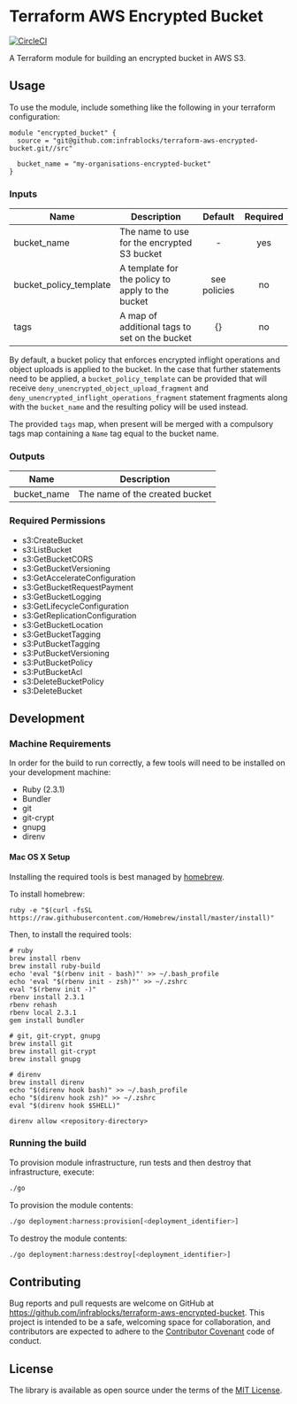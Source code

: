 Terraform AWS Encrypted Bucket
==============================

[![CircleCI](https://circleci.com/gh/infrablocks/terraform-aws-encrypted-bucket.svg?style=svg)](https://circleci.com/gh/infrablocks/terraform-aws-encrypted-bucket)

A Terraform module for building an encrypted bucket in AWS S3.

Usage
-----

To use the module, include something like the following in your terraform configuration:

```hcl-terraform
module "encrypted_bucket" {
  source = "git@github.com:infrablocks/terraform-aws-encrypted-bucket.git//src"
  
  bucket_name = "my-organisations-encrypted-bucket"
}
```


### Inputs

| Name                   | Description                                      | Default      | Required |
|------------------------|--------------------------------------------------|:------------:|:--------:|
| bucket_name            | The name to use for the encrypted S3 bucket      | -            | yes      |
| bucket_policy_template | A template for the policy to apply to the bucket | see policies | no       |
| tags                   | A map of additional tags to set on the bucket    | {}           | no       |  

By default, a bucket policy that enforces encrypted inflight operations and 
object uploads is applied to the bucket. In the case that further statements
need to be applied, a `bucket_policy_template` can be provided that will
receive `deny_unencrypted_object_upload_fragment` and 
`deny_unencrypted_inflight_operations_fragment` statement fragments along with
the `bucket_name` and the resulting policy will be used instead.

The provided `tags` map, when present will be merged with a compulsory tags map 
containing a `Name` tag equal to the bucket name.
  

### Outputs

| Name        | Description                    |
|-------------|--------------------------------|
| bucket_name | The name of the created bucket |


### Required Permissions

* s3:CreateBucket
* s3:ListBucket
* s3:GetBucketCORS
* s3:GetBucketVersioning
* s3:GetAccelerateConfiguration
* s3:GetBucketRequestPayment
* s3:GetBucketLogging
* s3:GetLifecycleConfiguration
* s3:GetReplicationConfiguration
* s3:GetBucketLocation
* s3:GetBucketTagging
* s3:PutBucketTagging
* s3:PutBucketVersioning
* s3:PutBucketPolicy
* s3:PutBucketAcl
* s3:DeleteBucketPolicy
* s3:DeleteBucket

Development
-----------

### Machine Requirements

In order for the build to run correctly, a few tools will need to be installed on your
development machine:

* Ruby (2.3.1)
* Bundler
* git
* git-crypt
* gnupg
* direnv

#### Mac OS X Setup

Installing the required tools is best managed by [homebrew](http://brew.sh).

To install homebrew:

```
ruby -e "$(curl -fsSL https://raw.githubusercontent.com/Homebrew/install/master/install)"
```

Then, to install the required tools:

```
# ruby
brew install rbenv
brew install ruby-build
echo 'eval "$(rbenv init - bash)"' >> ~/.bash_profile
echo 'eval "$(rbenv init - zsh)"' >> ~/.zshrc
eval "$(rbenv init -)"
rbenv install 2.3.1
rbenv rehash
rbenv local 2.3.1
gem install bundler

# git, git-crypt, gnupg
brew install git
brew install git-crypt
brew install gnupg

# direnv
brew install direnv
echo "$(direnv hook bash)" >> ~/.bash_profile
echo "$(direnv hook zsh)" >> ~/.zshrc
eval "$(direnv hook $SHELL)"

direnv allow <repository-directory>
```

### Running the build

To provision module infrastructure, run tests and then destroy that infrastructure,
execute:

```bash
./go
```

To provision the module contents:

```bash
./go deployment:harness:provision[<deployment_identifier>]
```

To destroy the module contents:

```bash
./go deployment:harness:destroy[<deployment_identifier>]
```

Contributing
------------

Bug reports and pull requests are welcome on GitHub at 
https://github.com/infrablocks/terraform-aws-encrypted-bucket. 
This project is intended to be a safe, welcoming space for collaboration, and 
contributors are expected to adhere to 
the [Contributor Covenant](http://contributor-covenant.org) code of conduct.


License
-------

The library is available as open source under the terms of the 
[MIT License](http://opensource.org/licenses/MIT).
